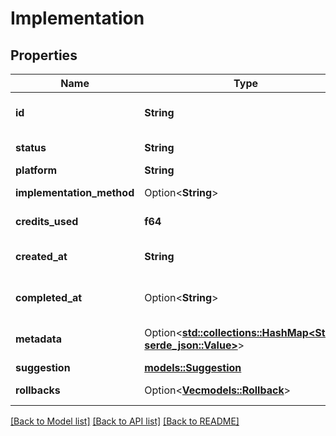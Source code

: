 # Implementation

## Properties

Name | Type | Description | Notes
------------ | ------------- | ------------- | -------------
**id** | **String** | Unique implementation identifier | 
**status** | **String** | Implementation status | 
**platform** | **String** | Platform used | 
**implementation_method** | Option<**String**> | Implementation method | [optional]
**credits_used** | **f64** | Credits consumed | 
**created_at** | **String** | Implementation start timestamp | 
**completed_at** | Option<**String**> | Implementation completion timestamp | [optional]
**metadata** | Option<[**std::collections::HashMap<String, serde_json::Value>**](serde_json::Value.md)> | Platform-specific metadata | [optional]
**suggestion** | [**models::Suggestion**](Suggestion.md) |  | 
**rollbacks** | Option<[**Vec<models::Rollback>**](Rollback.md)> | Rollback history | [optional]

[[Back to Model list]](../README.md#documentation-for-models) [[Back to API list]](../README.md#documentation-for-api-endpoints) [[Back to README]](../README.md)


